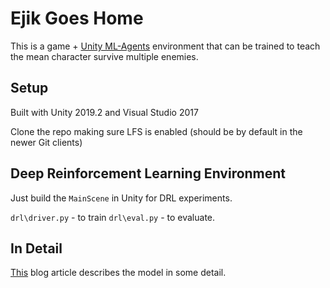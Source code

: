 # Ejik Goes Home

<Insert pic here>

This is a game + [Unity ML-Agents](https://github.com/Unity-Technologies/ml-agents) environment that can be trained to teach the mean character survive multiple enemies.

## Setup
Built with Unity 2019.2 and Visual Studio 2017

Clone the repo making sure LFS is enabled (should be by default in the newer Git clients)

## Deep Reinforcement Learning Environment  

Just build the `MainScene` in Unity for DRL experiments.

`drl\driver.py` - to train
`drl\eval.py` - to evaluate.

## In Detail

[This]() blog article describes the model in some detail.